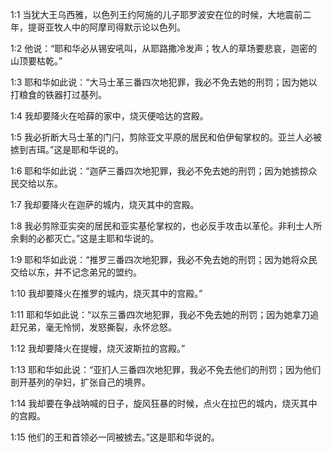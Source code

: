 <a id="1"></a>1:1  当犹大王乌西雅，以色列王约阿施的儿子耶罗波安在位的时候，大地震前二年，提哥亚牧人中的阿摩司得默示论以色列。  

<a id="2"></a>1:2  他说：“耶和华必从锡安吼叫，从耶路撒冷发声；牧人的草场要悲哀，迦密的山顶要枯乾。”  

<a id="3"></a>1:3  耶和华如此说：“大马士革三番四次地犯罪，我必不免去她的刑罚；因为她以打粮食的铁器打过基列。  

<a id="4"></a>1:4  我却要降火在哈薛的家中，烧灭便哈达的宫殿。  

<a id="5"></a>1:5  我必折断大马士革的门闩，剪除亚文平原的居民和伯伊甸掌权的。亚兰人必被掳到吉珥。”这是耶和华说的。  

<a id="6"></a>1:6  耶和华如此说：“迦萨三番四次地犯罪，我必不免去她的刑罚；因为她掳掠众民交给以东。  

<a id="7"></a>1:7  我却要降火在迦萨的城内，烧灭其中的宫殿。  

<a id="8"></a>1:8  我必剪除亚实突的居民和亚实基伦掌权的，也必反手攻击以革伦。非利士人所余剩的必都灭亡。”这是主耶和华说的。  

<a id="9"></a>1:9  耶和华如此说：“推罗三番四次地犯罪，我必不免去她的刑罚；因为她将众民交给以东，并不记念弟兄的盟约。  

<a id="10"></a>1:10  我却要降火在推罗的城内，烧灭其中的宫殿。”  

<a id="11"></a>1:11  耶和华如此说：“以东三番四次地犯罪，我必不免去她的刑罚；因为她拿刀追赶兄弟，毫无怜悯，发怒撕裂，永怀忿怒。  

<a id="12"></a>1:12  我却要降火在提幔，烧灭波斯拉的宫殿。”  

<a id="13"></a>1:13  耶和华如此说：“亚扪人三番四次地犯罪，我必不免去他们的刑罚；因为他们剖开基列的孕妇，扩张自己的境界。  

<a id="14"></a>1:14  我却要在争战呐喊的日子，旋风狂暴的时候，点火在拉巴的城内，烧灭其中的宫殿。  

<a id="15"></a>1:15  他们的王和首领必一同被掳去。”这是耶和华说的。  
